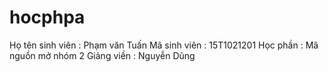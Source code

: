 # hocphpa
Họ tên sinh viên : Phạm văn Tuấn
Mã sinh viên : 15T1021201
Học phần : Mã nguồn mở nhóm 2
Giảng viền : Nguyễn Dũng
